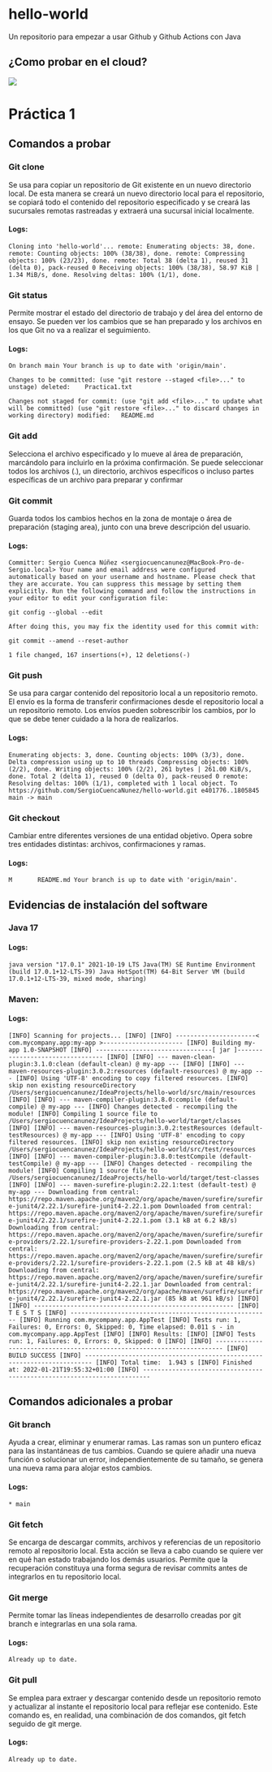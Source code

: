 # hello-world

Un repositorio para empezar a usar Github y Github Actions con Java

## ¿Como probar en el cloud?

[![](https://gitpod.io/button/open-in-gitpod.svg)](https://gitpod.io/#https://github.com/gitt-3-pat/hello-world)

# Práctica 1

## Comandos a probar

### Git clone

Se usa para copiar un repositorio de Git existente en un nuevo directorio local. De esta manera se creará un nuevo directorio local para el repositorio, se copiará todo el contenido del repositorio especificado y se creará las sucursales remotas rastreadas y extraerá una sucursal inicial localmente.

#### Logs:

``Cloning into 'hello-world'...
remote: Enumerating objects: 38, done.
remote: Counting objects: 100% (38/38), done.
remote: Compressing objects: 100% (23/23), done.
remote: Total 38 (delta 1), reused 31 (delta 0), pack-reused 0
Receiving objects: 100% (38/38), 58.97 KiB | 1.34 MiB/s, done.
Resolving deltas: 100% (1/1), done.``

### Git status
Permite mostrar el estado del directorio de trabajo y del área del entorno de ensayo. Se pueden ver los cambios que se han preparado y los archivos en los que Git no va a realizar el seguimiento.

#### Logs:

``On branch main
Your branch is up to date with 'origin/main'.``

``Changes to be committed:
(use "git restore --staged <file>..." to unstage)
deleted:    Practica1.txt``

``Changes not staged for commit:
(use "git add <file>..." to update what will be committed)
(use "git restore <file>..." to discard changes in working directory)
modified:   README.md``

### Git add
Selecciona el archivo especificado y lo mueve al área de preparación, marcándolo para incluirlo en la próxima confirmación. Se puede seleccionar todos los archivos (.), un directorio, archivos específicos o incluso partes específicas de un archivo para preparar y confirmar

### Git commit
Guarda todos los cambios hechos en la zona de montaje o área de preparación (staging area), junto con una breve descripción del usuario.

#### Logs:

``Committer: Sergio Cuenca Núñez <sergiocuencanunez@MacBook-Pro-de-Sergio.local>
Your name and email address were configured automatically based
on your username and hostname. Please check that they are accurate.
You can suppress this message by setting them explicitly. Run the
following command and follow the instructions in your editor to edit
your configuration file:``

    git config --global --edit

``After doing this, you may fix the identity used for this commit with:``

    git commit --amend --reset-author

``1 file changed, 167 insertions(+), 12 deletions(-)``

### Git push
Se usa para cargar contenido del repositorio local a un repositorio remoto. El envío es la forma de transferir confirmaciones desde el repositorio local a un repositorio remoto. Los envíos pueden sobrescribir los cambios, por lo que se debe tener cuidado a la hora de realizarlos.

#### Logs:

``Enumerating objects: 3, done.
Counting objects: 100% (3/3), done.
Delta compression using up to 10 threads
Compressing objects: 100% (2/2), done.
Writing objects: 100% (2/2), 261 bytes | 261.00 KiB/s, done.
Total 2 (delta 1), reused 0 (delta 0), pack-reused 0
remote: Resolving deltas: 100% (1/1), completed with 1 local object.
To https://github.com/SergioCuencaNunez/hello-world.git
e401776..1805845  main -> main``

### Git checkout
Cambiar entre diferentes versiones de una entidad objetivo. Opera sobre tres entidades distintas: archivos, confirmaciones y ramas.

#### Logs:

``M       README.md
Your branch is up to date with 'origin/main'.``

## Evidencias de instalación del software

### Java 17

#### Logs:

``java version "17.0.1" 2021-10-19 LTS
Java(TM) SE Runtime Environment (build 17.0.1+12-LTS-39)
Java HotSpot(TM) 64-Bit Server VM (build 17.0.1+12-LTS-39, mixed mode, sharing)``

### Maven:

#### Logs:

``[INFO] Scanning for projects...
[INFO]
[INFO] ----------------------< com.mycompany.app:my-app >----------------------
[INFO] Building my-app 1.0-SNAPSHOT
[INFO] --------------------------------[ jar ]---------------------------------
[INFO]
[INFO] --- maven-clean-plugin:3.1.0:clean (default-clean) @ my-app ---
[INFO]
[INFO] --- maven-resources-plugin:3.0.2:resources (default-resources) @ my-app ---
[INFO] Using 'UTF-8' encoding to copy filtered resources.
[INFO] skip non existing resourceDirectory /Users/sergiocuencanunez/IdeaProjects/hello-world/src/main/resources
[INFO]
[INFO] --- maven-compiler-plugin:3.8.0:compile (default-compile) @ my-app ---
[INFO] Changes detected - recompiling the module!
[INFO] Compiling 1 source file to /Users/sergiocuencanunez/IdeaProjects/hello-world/target/classes
[INFO]
[INFO] --- maven-resources-plugin:3.0.2:testResources (default-testResources) @ my-app ---
[INFO] Using 'UTF-8' encoding to copy filtered resources.
[INFO] skip non existing resourceDirectory /Users/sergiocuencanunez/IdeaProjects/hello-world/src/test/resources
[INFO]
[INFO] --- maven-compiler-plugin:3.8.0:testCompile (default-testCompile) @ my-app ---
[INFO] Changes detected - recompiling the module!
[INFO] Compiling 1 source file to /Users/sergiocuencanunez/IdeaProjects/hello-world/target/test-classes
[INFO]
[INFO] --- maven-surefire-plugin:2.22.1:test (default-test) @ my-app ---
Downloading from central: https://repo.maven.apache.org/maven2/org/apache/maven/surefire/surefire-junit4/2.22.1/surefire-junit4-2.22.1.pom
Downloaded from central: https://repo.maven.apache.org/maven2/org/apache/maven/surefire/surefire-junit4/2.22.1/surefire-junit4-2.22.1.pom (3.1 kB at 6.2 kB/s)
Downloading from central: https://repo.maven.apache.org/maven2/org/apache/maven/surefire/surefire-providers/2.22.1/surefire-providers-2.22.1.pom
Downloaded from central: https://repo.maven.apache.org/maven2/org/apache/maven/surefire/surefire-providers/2.22.1/surefire-providers-2.22.1.pom (2.5 kB at 48 kB/s)
Downloading from central: https://repo.maven.apache.org/maven2/org/apache/maven/surefire/surefire-junit4/2.22.1/surefire-junit4-2.22.1.jar
Downloaded from central: https://repo.maven.apache.org/maven2/org/apache/maven/surefire/surefire-junit4/2.22.1/surefire-junit4-2.22.1.jar (85 kB at 961 kB/s)
[INFO]
[INFO] -------------------------------------------------------
[INFO]  T E S T S
[INFO] -------------------------------------------------------
[INFO] Running com.mycompany.app.AppTest
[INFO] Tests run: 1, Failures: 0, Errors: 0, Skipped: 0, Time elapsed: 0.011 s - in com.mycompany.app.AppTest
[INFO]
[INFO] Results:
[INFO]
[INFO] Tests run: 1, Failures: 0, Errors: 0, Skipped: 0
[INFO]
[INFO] ------------------------------------------------------------------------
[INFO] BUILD SUCCESS
[INFO] ------------------------------------------------------------------------
[INFO] Total time:  1.943 s
[INFO] Finished at: 2022-01-21T19:55:32+01:00
[INFO] ------------------------------------------------------------------------ ``

## Comandos adicionales a probar

### Git branch
Ayuda a crear, eliminar y enumerar ramas. Las ramas son un puntero eficaz para las instantáneas de tus cambios. Cuando se quiere añadir una nueva función o solucionar un error, independientemente de su tamaño, se genera una nueva rama para alojar estos cambios.

#### Logs:

``* main``

### Git fetch
Se encarga de descargar commits, archivos y referencias de un repositorio remoto al repositorio local. Esta acción se lleva a cabo cuando se quiere ver en qué han estado trabajando los demás usuarios. Permite que la recuperación constituya una forma segura de revisar commits antes de integrarlos en tu repositorio local.

### Git merge
Permite tomar las líneas independientes de desarrollo creadas por git branch e integrarlas en una sola rama.

#### Logs:

``Already up to date.``

### Git pull
Se emplea para extraer y descargar contenido desde un repositorio remoto y actualizar al instante el repositorio local para reflejar ese contenido. Este comando es, en realidad, una combinación de dos comandos, git fetch seguido de git merge.

#### Logs:

``Already up to date.``

